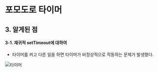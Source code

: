 # 포모도로 타이머

## 3. 알게된 점
#### 3-1. 재귀적 setTimeout에 대하여
- 타이머를 켜고 다른 일을 하면 타이머가 비정상적으로 작동하는 문제가 발생했다.

![타이머](https://user-images.githubusercontent.com/70611956/163238332-892bdf34-d845-468d-a6a6-873b2f159ab9.jpg)

